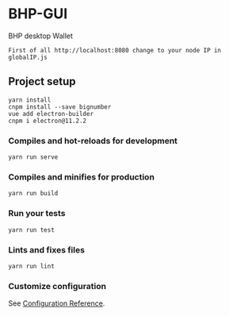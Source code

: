 # BHP-GUI
BHP desktop Wallet

```
First of all http://localhost:8080 change to your node IP in globalIP.js
```

## Project setup
```
yarn install
cnpm install --save bignumber
vue add electron-builder
cnpm i electron@11.2.2
```

### Compiles and hot-reloads for development
```
yarn run serve
```

### Compiles and minifies for production
```
yarn run build
```

### Run your tests
```
yarn run test
```

### Lints and fixes files
```
yarn run lint
```

### Customize configuration
See [Configuration Reference](https://cli.vuejs.org/config/).
